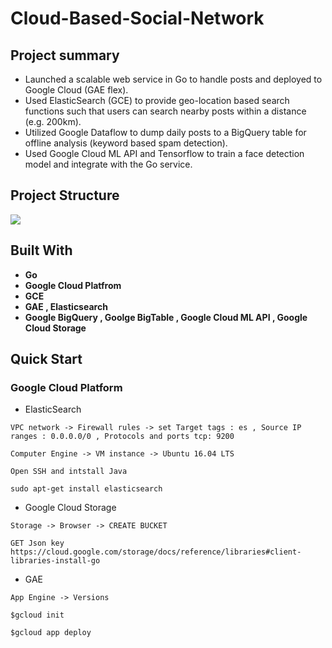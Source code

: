 # Cloud-Based-Social-Network
## Project summary
* Launched a scalable web service in Go to handle posts and deployed to Google Cloud (GAE flex).
* Used ElasticSearch (GCE) to provide geo-location based search functions such that users can search nearby posts within a distance (e.g. 200km).
* Utilized Google Dataflow to dump daily posts to a BigQuery table for offline analysis (keyword based spam detection).
* Used Google Cloud ML API and Tensorflow to train a face detection model and integrate with the Go service.

## Project Structure
![](https://github.com/Liang200/Even-Recommendation-System/blob/master/Jupiter%20readme%20image/SQLtable.png)
## Built With
* __Go__
* __Google Cloud Platfrom__
* __GCE__
* __GAE , Elasticsearch__
* __Google BigQuery , Goolge BigTable , Google Cloud ML API , Google Cloud Storage__

## Quick Start
### Google Cloud Platform
* ElasticSearch

`VPC network -> Firewall rules -> set Target tags : es , Source IP ranges : 0.0.0.0/0 , Protocols and ports tcp: 9200`

`Computer Engine -> VM instance -> Ubuntu 16.04 LTS`

`Open SSH and intstall Java`

`sudo apt-get install elasticsearch`

* Google Cloud Storage

`Storage -> Browser -> CREATE BUCKET`

`GET Json key https://cloud.google.com/storage/docs/reference/libraries#client-libraries-install-go`

* GAE

`App Engine -> Versions`

`$gcloud init`

`$gcloud app deploy`


